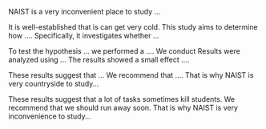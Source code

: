 

NAIST is a very inconvenient place to study ...


It is well-established that is can get very cold. This study aims to determine how .... Specifically, it investigates whether ... 


To test the hypothesis ... we performed a .... 
We conduct 
Results were analyzed using ... The results showed a small effect .... 



These results suggest that ... We recommend that .... That is why NAIST is very countryside to study...


These results suggest that a lot of tasks sometimes kill students. We recommend that we should run away soon. That is why NAIST is very inconvenience to study...

